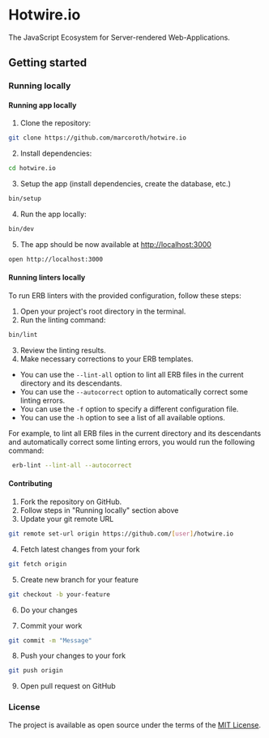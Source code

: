 # Hotwire.io

The JavaScript Ecosystem for Server-rendered Web-Applications.

## Getting started

### Running locally

#### Running app locally

1. Clone the repository:

```bash
git clone https://github.com/marcoroth/hotwire.io
```

2. Install dependencies:

```bash
cd hotwire.io
```

3. Setup the app (install dependencies, create the database, etc.)

```bash
bin/setup
```

4. Run the app locally:

```bash
bin/dev
```

5. The app should be now available at <http://localhost:3000>

```bash
open http://localhost:3000
```

#### Running linters locally

To run ERB linters with the provided configuration, follow these steps:

1. Open your project's root directory in the terminal.
2. Run the linting command:

 ```bash
bin/lint
 ```

3. Review the linting results.
4. Make necessary corrections to your ERB templates.

- You can use the ``` --lint-all ``` option to lint all ERB files in the current directory and its descendants.
- You can use the ``` --autocorrect ``` option to automatically correct some linting errors.
- You can use the ``` -f ``` option to specify a different configuration file.
- You can use the ``` -h ```  option to see a list of all available options.

For example, to lint all ERB files in the current directory and its descendants and automatically correct some linting errors, you would run the following command:

```bash
 erb-lint --lint-all --autocorrect
```

#### Contributing

1. Fork the repository on GitHub.
2. Follow steps in "Running locally" section above
3. Update your git remote URL

```bash
git remote set-url origin https://github.com/[user]/hotwire.io
```

4. Fetch latest changes from your fork

```bash
git fetch origin
```

5. Create new branch for your feature

```bash
git checkout -b your-feature
```

6. Do your changes

7. Commit your work

```bash
git commit -m "Message"
```

8. Push your changes to your fork

```bash
git push origin
```

9. Open pull request on GitHub

### License

The project is available as open source under the terms of the [MIT License](https://opensource.org/license/mit/).
